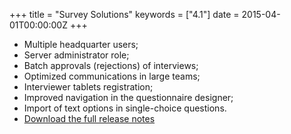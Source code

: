 +++
title = "Survey Solutions"
keywords = ["4.1"]
date = 2015-04-01T00:00:00Z
+++

-   Multiple headquarter users;
-   Server administrator role;
-   Batch approvals (rejections) of interviews;
-   Optimized communications in large teams;
-   Interviewer tablets registration;
-   Improved navigation in the questionnaire designer;
-   Import of text options in single-choice questions.
-   [Download the full release notes](/release-notes/rest/ReleaseLetter5.pdf)